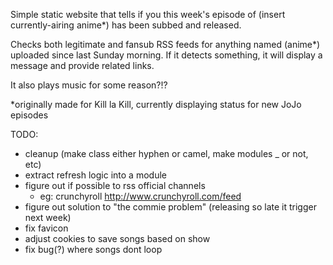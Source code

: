 Simple static website that tells if you this week's episode of (insert currently-airing anime*) has been subbed and released.

Checks both legitimate and fansub RSS feeds for anything named (anime*) uploaded since last Sunday morning. If it detects something, it will display a message and provide related links.

It also plays music for some reason?!?

*originally made for Kill la Kill, currently displaying status for new JoJo episodes



TODO:

- cleanup (make class either hyphen or camel, make modules _ or not, etc)
- extract refresh logic into a module
- figure out if possible to rss official channels
	- eg: crunchyroll http://www.crunchyroll.com/feed
- figure out solution to "the commie problem" (releasing so late it trigger next week)
- fix favicon
- adjust cookies to save songs based on show
- fix bug(?) where songs dont loop
